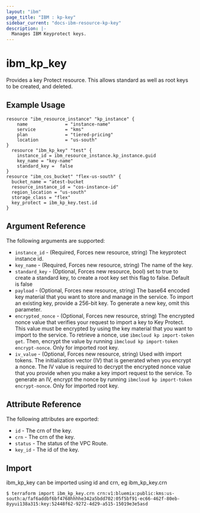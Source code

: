 ```yaml
---
layout: "ibm"
page_title: "IBM : kp-key"
sidebar_current: "docs-ibm-resource-kp-key"
description: |-
  Manages IBM Keyprotect keys.
---
```


# ibm\_kp_key

Provides a key Protect resource. This allows standard as well as root keys to be created, and deleted.


## Example Usage

```hcl
resource "ibm_resource_instance" "kp_instance" {
    name              = "instance-name"
	service           = "kms"
	plan              = "tiered-pricing"
	location          = "us-south"
}
  resource "ibm_kp_key" "test" {
	instance_id = ibm_resource_instance.kp_instance.guid
	key_name = "key-name"
	standard_key =  false
}
resource "ibm_cos_bucket" "flex-us-south" {
  bucket_name = "atest-bucket
  resource_instance_id = "cos-instance-id"
  region_location = "us-south"
  storage_class = "flex"
  key_protect = ibm_kp_key.test.id
}
```

## Argument Reference

The following arguments are supported:

* `instance_id` - (Required, Forces new resource, string) The keyprotect instance id.
* `key_name` - (Required, Forces new resource, string) The name of the key. 
* `standard_key` - (Optional, Forces new resource, bool) set to true to create a standard key, to create a root key set this flag to false. Default is false 
* `payload` - (Optional, Forces new resource, string) The base64 encoded key material that you want to store and manage in the service. To import an existing key, provide a 256-bit key. To generate a new key, omit this parameter. 
* `encrypted_nonce` - (Optional, Forces new resource, string) The encrypted nonce value that verifies your request to import a key to Key Protect. This value must be encrypted by using the key material that you want to import to the service. To retrieve a nonce, use `ibmcloud kp import-token get`. Then, encrypt the value by running `ibmcloud kp import-token encrypt-nonce`. Only for imported root key.
* `iv_value` - (Optional, Forces new resource, string) Used with import tokens. The initialization vector (IV) that is generated when you encrypt a nonce. The IV value is required to decrypt the encrypted nonce value that you provide when you make a key import request to the service. To generate an IV, encrypt the nonce by running `ibmcloud kp import-token encrypt-nonce`. Only for imported root key.


## Attribute Reference

The following attributes are exported:

* `id` - The crn of the key. 
* `crn` - The crn of the key. 
* `status` - The status of the VPC Route.
* `key_id` - The id of the key. 

## Import

ibm_kp_key can be imported using id and crn, eg ibm_kp_key.crn

```
$ terraform import ibm_kp_key.crn crn:v1:bluemix:public:kms:us-south:a/faf6addbf6bf4768hhhhe342a5bdd702:05f5bf91-ec66-462f-80eb-8yyui138a315:key:52448f62-9272-4d29-a515-15019e3e5asd
```